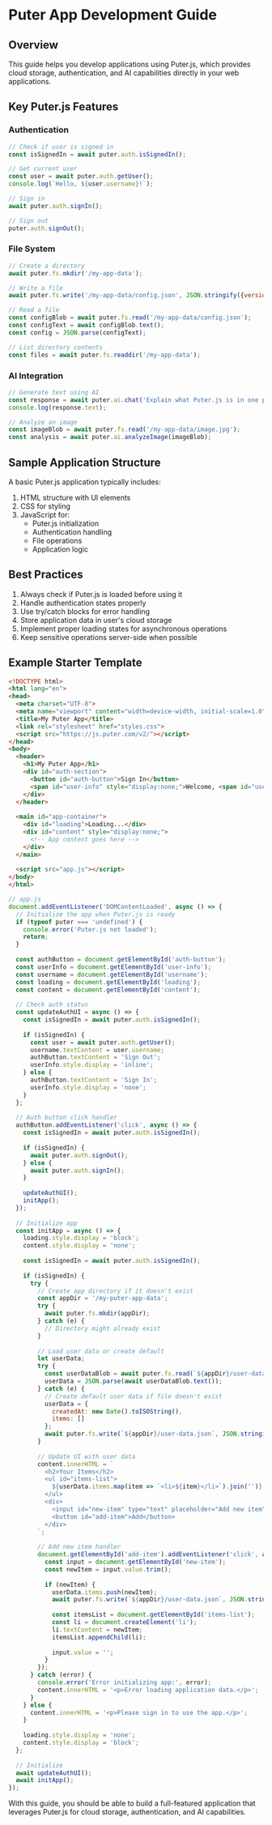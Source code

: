 # Puter App Development Guide

## Overview

This guide helps you develop applications using Puter.js, which provides cloud storage, authentication, and AI capabilities directly in your web applications.

## Key Puter.js Features

### Authentication

```javascript
// Check if user is signed in
const isSignedIn = await puter.auth.isSignedIn();

// Get current user
const user = await puter.auth.getUser();
console.log(`Hello, ${user.username}!`);

// Sign in
await puter.auth.signIn();

// Sign out
puter.auth.signOut();
```

### File System

```javascript
// Create a directory
await puter.fs.mkdir('/my-app-data');

// Write a file
await puter.fs.write('/my-app-data/config.json', JSON.stringify({version: '1.0.0'}));

// Read a file
const configBlob = await puter.fs.read('/my-app-data/config.json');
const configText = await configBlob.text();
const config = JSON.parse(configText);

// List directory contents
const files = await puter.fs.readdir('/my-app-data');
```

### AI Integration

```javascript
// Generate text using AI
const response = await puter.ai.chat('Explain what Puter.js is in one paragraph');
console.log(response.text);

// Analyze an image
const imageBlob = await puter.fs.read('/my-app-data/image.jpg');
const analysis = await puter.ai.analyzeImage(imageBlob);
```

## Sample Application Structure

A basic Puter.js application typically includes:

1. HTML structure with UI elements
2. CSS for styling
3. JavaScript for:
   - Puter.js initialization
   - Authentication handling
   - File operations
   - Application logic

## Best Practices

1. Always check if Puter.js is loaded before using it
2. Handle authentication states properly
3. Use try/catch blocks for error handling
4. Store application data in user's cloud storage
5. Implement proper loading states for asynchronous operations
6. Keep sensitive operations server-side when possible

## Example Starter Template

```html
<!DOCTYPE html>
<html lang="en">
<head>
  <meta charset="UTF-8">
  <meta name="viewport" content="width=device-width, initial-scale=1.0">
  <title>My Puter App</title>
  <link rel="stylesheet" href="styles.css">
  <script src="https://js.puter.com/v2/"></script>
</head>
<body>
  <header>
    <h1>My Puter App</h1>
    <div id="auth-section">
      <button id="auth-button">Sign In</button>
      <span id="user-info" style="display:none;">Welcome, <span id="username"></span>!</span>
    </div>
  </header>
  
  <main id="app-container">
    <div id="loading">Loading...</div>
    <div id="content" style="display:none;">
      <!-- App content goes here -->
    </div>
  </main>
  
  <script src="app.js"></script>
</body>
</html>
```

```javascript
// app.js
document.addEventListener('DOMContentLoaded', async () => {
  // Initialize the app when Puter.js is ready
  if (typeof puter === 'undefined') {
    console.error('Puter.js not loaded');
    return;
  }
  
  const authButton = document.getElementById('auth-button');
  const userInfo = document.getElementById('user-info');
  const username = document.getElementById('username');
  const loading = document.getElementById('loading');
  const content = document.getElementById('content');
  
  // Check auth status
  const updateAuthUI = async () => {
    const isSignedIn = await puter.auth.isSignedIn();
    
    if (isSignedIn) {
      const user = await puter.auth.getUser();
      username.textContent = user.username;
      authButton.textContent = 'Sign Out';
      userInfo.style.display = 'inline';
    } else {
      authButton.textContent = 'Sign In';
      userInfo.style.display = 'none';
    }
  };
  
  // Auth button click handler
  authButton.addEventListener('click', async () => {
    const isSignedIn = await puter.auth.isSignedIn();
    
    if (isSignedIn) {
      await puter.auth.signOut();
    } else {
      await puter.auth.signIn();
    }
    
    updateAuthUI();
    initApp();
  });
  
  // Initialize app
  const initApp = async () => {
    loading.style.display = 'block';
    content.style.display = 'none';
    
    const isSignedIn = await puter.auth.isSignedIn();
    
    if (isSignedIn) {
      try {
        // Create app directory if it doesn't exist
        const appDir = '/my-puter-app-data';
        try {
          await puter.fs.mkdir(appDir);
        } catch (e) {
          // Directory might already exist
        }
        
        // Load user data or create default
        let userData;
        try {
          const userDataBlob = await puter.fs.read(`${appDir}/user-data.json`);
          userData = JSON.parse(await userDataBlob.text());
        } catch (e) {
          // Create default user data if file doesn't exist
          userData = { 
            createdAt: new Date().toISOString(),
            items: []
          };
          await puter.fs.write(`${appDir}/user-data.json`, JSON.stringify(userData));
        }
        
        // Update UI with user data
        content.innerHTML = `
          <h2>Your Items</h2>
          <ul id="items-list">
            ${userData.items.map(item => `<li>${item}</li>`).join('')}
          </ul>
          <div>
            <input id="new-item" type="text" placeholder="Add new item">
            <button id="add-item">Add</button>
          </div>
        `;
        
        // Add new item handler
        document.getElementById('add-item').addEventListener('click', async () => {
          const input = document.getElementById('new-item');
          const newItem = input.value.trim();
          
          if (newItem) {
            userData.items.push(newItem);
            await puter.fs.write(`${appDir}/user-data.json`, JSON.stringify(userData));
            
            const itemsList = document.getElementById('items-list');
            const li = document.createElement('li');
            li.textContent = newItem;
            itemsList.appendChild(li);
            
            input.value = '';
          }
        });
      } catch (error) {
        console.error('Error initializing app:', error);
        content.innerHTML = '<p>Error loading application data.</p>';
      }
    } else {
      content.innerHTML = '<p>Please sign in to use the app.</p>';
    }
    
    loading.style.display = 'none';
    content.style.display = 'block';
  };
  
  // Initialize
  await updateAuthUI();
  await initApp();
});
```

With this guide, you should be able to build a full-featured application that leverages Puter.js for cloud storage, authentication, and AI capabilities.